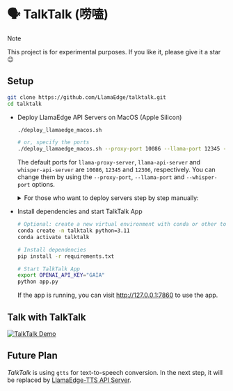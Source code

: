 # :speaking_head: TalkTalk (唠嗑)

> [!NOTE]
> This project is for experimental purposes. If you like it, please give it a star :wink:

## Setup

```bash
git clone https://github.com/LlamaEdge/talktalk.git
cd talktalk
```

- Deploy LlamaEdge API Servers on MacOS (Apple Silicon)

  ```bash
  ./deploy_llamaedge_macos.sh

  # or, specify the ports
  ./deploy_llamaedge_macos.sh --proxy-port 10086 --llama-port 12345 --whisper-port 12306
  ```

  The default ports for `llama-proxy-server`, `llama-api-server` and `whisper-api-server` are `10086`, `12345` and `12306`, respectively. You can change them by using the `--proxy-port`, `--llama-port` and `--whisper-port` options.

  <details>
  <summary>For those who want to deploy servers step by step manually:</summary>

  - Install WasmEdge Runtime

    ```bash
    # Install WasmEdge Runtime
    curl -sSf https://raw.githubusercontent.com/WasmEdge/WasmEdge/master/utils/install_v2.sh | bash -s -- -v 0.14.1
    ```

  - LlamaEdge API Server

    ```bash
    # Download LlamaEdge API Server
    curl -LO https://github.com/LlamaEdge/LlamaEdge/releases/download/0.14.15/llama-api-server.wasm

    # Download chat model
    curl -LO https://huggingface.co/second-state/Qwen2.5-3B-Instruct-GGUF/resolve/main/Qwen2.5-3B-Instruct-Q5_K_M.gguf

    # Start LlamaEdge API Server
    wasmedge --dir .:. --nn-preload default:GGML:AUTO:Qwen2.5-3B-Instruct-Q5_K_M.gguf \
      llama-api-server.wasm \
      --model-name Qwen2.5-3B-Instruct \
      --prompt-template chatml \
      --ctx-size 32000 \
      --port 12345
    ```

  - LlamaEdge-Whisper API Server

    ```bash
    # Download whisper model
    curl -LO https://huggingface.co/ggerganov/whisper.cpp/resolve/main/ggml-medium.bin

    # Download wasmedge-whisper plugin
    mkdir -p wasmedge-whisper/plugin
    curl -LO https://github.com/WasmEdge/WasmEdge/releases/download/0.14.1/WasmEdge-plugin-wasi_nn-whisper-0.14.1-darwin_arm64.tar.gz
    tar -xzf WasmEdge-plugin-wasi_nn-whisper-0.14.1-darwin_arm64.tar.gz -C wasmedge-whisper/plugin
    rm WasmEdge-plugin-wasi_nn-whisper-0.14.1-darwin_arm64.tar.gz

    # Start LlamaEdge-Whisper API Server
    WASMEDGE_PLUGIN_PATH=$(pwd)/wasmedge-whisper/plugin wasmedge --dir .:. whisper-api-server.wasm -m ggml-medium.bin --port 12306
    ```

  - Proxy Server

    ```bash
    curl -LO https://github.com/LlamaEdge/llama-proxy-server/releases/download/0.1.0/llama-proxy-server.wasm
    wasmedge llama-proxy-server.wasm --port 10086

    # register chat server
    curl -X POST http://localhost:10086/admin/register/chat -d "http://localhost:12345"

    # register whisper server
    curl -X POST http://localhost:10086/admin/register/whisper -d "http://localhost:12306"
    ```

  </details>

- Install dependencies and start TalkTalk App

  ```bash
  # Optional: create a new virtual environment with conda or other tools
  conda create -n talktalk python=3.11
  conda activate talktalk

  # Install dependencies
  pip install -r requirements.txt

  # Start TalkTalk App
  export OPENAI_API_KEY="GAIA"
  python app.py
  ```

  If the app is running, you can visit http://127.0.0.1:7860 to use the app.

## Talk with TalkTalk

  [![TalkTalk Demo](https://img.youtube.com/vi/NFpLShcT7NM/0.jpg)](https://youtu.be/NFpLShcT7NM)

## Future Plan

*TalkTalk* is using `gtts` for text-to-speech conversion. In the next step, it will be replaced by [LlamaEdge-TTS API Server](https://github.com/LlamaEdge/tts-api-server).

